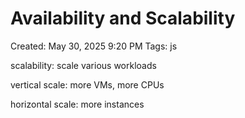 # Availability and Scalability

Created: May 30, 2025 9:20 PM
Tags: js

scalability: scale various workloads

vertical scale: more VMs, more CPUs

horizontal scale: more instances